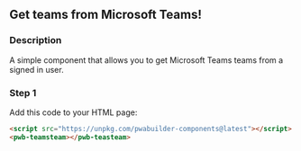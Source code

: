 <div id="headerDiv">

## Get teams from Microsoft Teams!

</div>

<div id="contentContainer">
<div id="leftSide">
  
### Description
A simple component that allows you to get Microsoft Teams teams from a signed in user.

</div>

<div id="rightSide">

### Step 1

Add this code to your HTML page: 

<div class="codeBlockHeader">
  <copy-button codeurl="https://raw.githubusercontent.com/pwa-builder/pwabuilder-snippits/demo/src/teamsTeam/teamsTeam.html">
  </copy-button>
</div>

<div class="codeBlock">

```html
<script src="https://unpkg.com/pwabuilder-components@latest"></script>
<pwb-teamsteam></pwb-teasteam>
```

</div>
</div>
